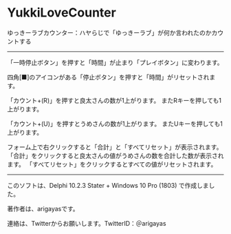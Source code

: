 # YukkiLoveCounter
ゆっきーラブカウンター：ハヤらじで「ゆっきーラブ」が何か言われたのかカウントする

-------------------------------------------------------------

「一時停止ボタン」を押すと「時間」が止まり「プレイボタン」に変わります。

四角[■]のアイコンがある「停止ボタン」を押すと「時間」がリセットされます。

「カウント+(R)」を押すと良太さんの数が1上がります。
またRキーを押しても1上がります。

「カウント+(U)」を押すとうめさんの数が1上がります。
またUキーを押しても1上がります。

フォーム上で右クリックすると「合計」と「すべてリセット」が表示されます。<br>
「合計」をクリックすると良太さんの値がうめさんの数を合計した数が表示されます。
「すべてリセット」をクリックするとすべての値がリセットされます。

-------------------------------------------------------------

このソフトは、Delphi 10.2.3 Stater + Windows 10 Pro (1803) で作成しました。

著作者は、arigayasです。

連絡は、Twitterからお願いします。TwitterID：＠arigayas
